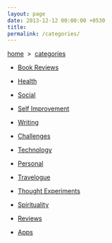 ```yaml
---
layout: page
date: 2013-12-12 00:00:00 +0530
title: 
permalink: /categories/
---
```

<div>

<p><a href="{{ site.url }}">home</a> &nbsp;&gt;&nbsp; <a href="{{ site.url }}/categories">categories</a></p>

<ul>

<li><p><a href="{{ site.url }}/category/books/">Book Reviews</a></p></li>

<li><p><a href="{{ site.url }}/category/health/">Health</a></p></li>

<li><p><a href="{{ site.url }}/category/social/">Social</a></p></li>

<li><p><a href="{{ site.url }}/category/self-improvement/">Self Improvement</a></p></li>

<li><p><a href="{{ site.url }}/category/writing/">Writing</a></p></li>

<li><p><a href="{{ site.url }}/category/challenges/">Challenges</a></p></li>

<li><p><a href="{{ site.url }}/category/technology/">Technology</a></p></li>

<li><p><a href="{{ site.url }}/category/personal/">Personal</a></p></li>

<li><p><a href="{{ site.url }}/category/travelogue/">Travelogue</a></p></li>

<li><p><a href="{{ site.url }}/category/thought-experiments/">Thought Experiments</a></p></li>

<li><p><a href="{{ site.url }}/category/spirituality/">Spirituality</a></p></li>

<li><p><a href="{{ site.url }}/category/review/">Reviews</a></p></li>

<li><p><a href="{{ site.url }}/category/apps/">Apps</a></p></li>

</ul>

</div>
